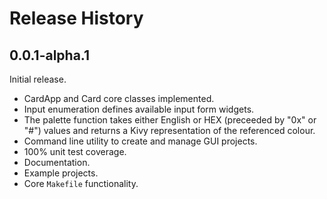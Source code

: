 # Release History

## 0.0.1-alpha.1

Initial release.

* CardApp and Card core classes implemented.
* Input enumeration defines available input form widgets.
* The palette function takes either English or HEX (preceeded by "0x" or "#")
  values and returns a Kivy representation of the referenced colour.
* Command line utility to create and manage GUI projects.
* 100% unit test coverage.
* Documentation.
* Example projects.
* Core `Makefile` functionality.
